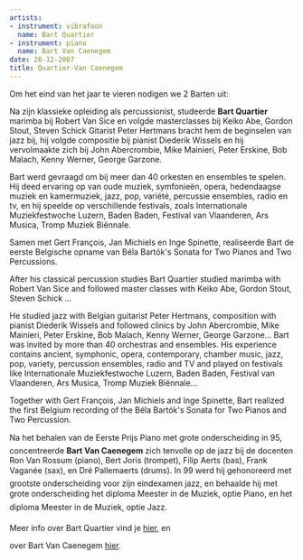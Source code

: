 ```yaml
---
artists:
- instrument: vibrafoon
  name: Bart Quartier
- instrument: piano
  name: Bart Van Caenegem
date: 28-12-2007
title: Quartier-Van Caenegem
---
```

Om het eind van het jaar te vieren nodigen we 2 Barten uit: 

Na zijn klassieke opleiding als percussionist, studeerde **Bart Quartier** marimba bij 
Robert Van Sice en volgde masterclasses bij Keiko Abe, Gordon Stout, Steven Schick
Gitarist Peter Hertmans bracht hem de beginselen van jazz bij, hij volgde compositie 
bij pianist Diederik Wissels en hij vervolmaakte zich bij John Abercrombie, Mike Mainieri, 
Peter Erskine, Bob Malach, Kenny Werner, George Garzone. 

Bart werd gevraagd om bij meer dan 40 orkesten en ensembles te spelen. Hij deed ervaring 
op van oude muziek, symfonieën, opera, hedendaagse muziek en kamermuziek, jazz, pop, 
variété, percussie ensembles, radio en tv, en hij speelde op verschillende festivals, 
zoals Internationale Muziekfestwoche Luzern, Baden Baden, Festival van Vlaanderen, 
Ars Musica, Tromp Muziek Biënnale. 

Samen met Gert François, Jan Michiels en Inge Spinette, realiseerde Bart de eerste 
Belgische opname van Béla Bartók's Sonata for Two Pianos and Two Percussions. 

After his classical percussion studies Bart Quartier studied marimba with Robert Van Sice and followed 
master classes with Keiko Abe, Gordon Stout, Steven Schick ... 

He studied jazz with Belgian guitarist Peter Hertmans, composition with pianist Diederik Wissels and 
followed clinics by John Abercrombie, Mike Mainieri, Peter Erskine, Bob Malach, Kenny Werner, George Garzone... 
Bart was invited by more than 40 orchestras and ensembles. His experience contains ancient, symphonic, 
opera, contemporary, chamber music, jazz, pop, variety, percussion ensembles, radio and TV and played 
on festivals like Internationale Muziekfestwoche Luzern, Baden Baden, Festival van Vlaanderen, 
Ars Musica, Tromp Muziek Biënnale... 

Together with Gert François, Jan Michiels and Inge Spinette, 
Bart realized the first Belgium recording of the Béla Bartók's Sonata for Two Pianos and Two Percussion. 

Na het behalen van de Eerste Prijs Piano met grote onderscheiding in 95, concentreerde 
**Bart Van Caenegem** zich tenvolle op de jazz bij de docenten Ron Van Rossum (piano), Bert Joris (trompet), 
Filip Aerts (bas), Frank Vaganée (sax), en Dré Pallemaerts (drums). In 99 werd hij gehonoreerd met 
grootste onderscheiding voor zijn eindexamen jazz, en behaalde hij met grote onderscheiding het diploma 
Meester in de Muziek, optie Piano, en het diploma Meester in de Muziek, optie Jazz. 

Meer info over Bart Quartier vind je [hier](http://www.bartquartier.be/), en 

over Bart Van Caenegem [hier](http://users.pandora.be/frivole-framboos/bartnl.htm).